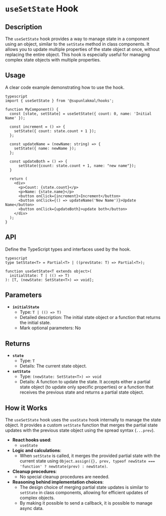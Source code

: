 # `useSetState` Hook

## Description

The `useSetState` hook provides a way to manage state in a component using an object, similar to the `setState` method in class components. It allows you to update multiple properties of the state object at once, without replacing the entire object. This hook is especially useful for managing complex state objects with multiple properties.

## Usage

A clear code example demonstrating how to use the hook.

```
typescript
import { useSetState } from '@supunlakmal/hooks';

function MyComponent() {
  const [state, setState] = useSetState({ count: 0, name: 'Initial Name' });

  const increment = () => {
    setState({ count: state.count + 1 });
  };

  const updateName = (newName: string) => {
    setState({ name: newName });
  };

  const updateBoth = () => {
      setState({count: state.count + 1, name: "new name"});
  }

  return (
    <div>
      <p>Count: {state.count}</p>
      <p>Name: {state.name}</p>
      <button onClick={increment}>Increment</button>
      <button onClick={() => updateName('New Name')}>Update Name</button>
      <button onClick={updateBoth}>update both</button>
    </div>
  );
}
```

## API

Define the TypeScript types and interfaces used by the hook.

```
typescript
type SetState<T> = Partial<T> | ((prevState: T) => Partial<T>);

function useSetState<T extends object>(
  initialState: T | (() => T)
): [T, (newState: SetState<T>) => void];
```

## Parameters

- **`initialState`**
  - Type: `T | (() => T)`
  - Detailed description: The initial state object or a function that returns the initial state.
  - Mark optional parameters: No

## Returns

- **`state`**
  - Type: `T`
  - Details: The current state object.
- **`setState`**
  - Type: `(newState: SetState<T>) => void`
  - Details: A function to update the state. It accepts either a partial state object (to update only specific properties) or a function that receives the previous state and returns a partial state object.

## How it Works

The `useSetState` hook uses the `useState` hook internally to manage the state object. It provides a custom `setState` function that merges the partial state updates with the previous state object using the spread syntax (`...prev`).

- **React hooks used**:
  - `useState`
- **Logic and calculations**:
  - When `setState` is called, it merges the provided partial state with the current state using `Object.assign({}, prev, typeof newState === 'function' ? newState(prev) : newState)`.
- **Cleanup procedures**:
  - No special cleanup procedures are needed.
- **Reasoning behind implementation choices**:
  - The design choice of merging partial state updates is similar to `setState` in class components, allowing for efficient updates of complex objects.
  - By making it possible to send a callback, it is possible to manage async data.
